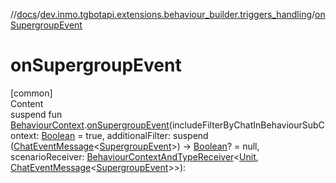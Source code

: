 //[docs](../../index.md)/[dev.inmo.tgbotapi.extensions.behaviour_builder.triggers_handling](index.md)/[onSupergroupEvent](on-supergroup-event.md)



# onSupergroupEvent  
[common]  
Content  
suspend fun [BehaviourContext](../dev.inmo.tgbotapi.extensions.behaviour_builder/-behaviour-context/index.md).[onSupergroupEvent](on-supergroup-event.md)(includeFilterByChatInBehaviourSubContext: [Boolean](https://kotlinlang.org/api/latest/jvm/stdlib/kotlin/-boolean/index.html) = true, additionalFilter: suspend ([ChatEventMessage](../dev.inmo.tgbotapi.types.message.abstracts/-chat-event-message/index.md)<[SupergroupEvent](../dev.inmo.tgbotapi.types.message.ChatEvents.abstracts/-supergroup-event/index.md)>) -> [Boolean](https://kotlinlang.org/api/latest/jvm/stdlib/kotlin/-boolean/index.html)? = null, scenarioReceiver: [BehaviourContextAndTypeReceiver](../dev.inmo.tgbotapi.extensions.behaviour_builder/index.md#%5Bdev.inmo.tgbotapi.extensions.behaviour_builder%2FBehaviourContextAndTypeReceiver%2F%2F%2FPointingToDeclaration%2F%5D%2FClasslikes%2F625018081)<[Unit](https://kotlinlang.org/api/latest/jvm/stdlib/kotlin/-unit/index.html), [ChatEventMessage](../dev.inmo.tgbotapi.types.message.abstracts/-chat-event-message/index.md)<[SupergroupEvent](../dev.inmo.tgbotapi.types.message.ChatEvents.abstracts/-supergroup-event/index.md)>>):   



